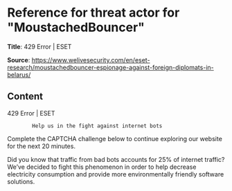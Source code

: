 # Reference for threat actor for "MoustachedBouncer"

**Title**: 429 Error | ESET

**Source**: https://www.welivesecurity.com/en/eset-research/moustachedbouncer-espionage-against-foreign-diplomats-in-belarus/

## Content










429 Error | ESET

















            Help us in the fight against internet bots
        
Complete the CAPTCHA challenge below to continue exploring our website for the next 20 minutes.













Did you know that traffic from bad bots accounts for 25% of internet traffic?
We’ve decided to fight this phenomenon in order to help decrease electricity consumption and provide more environmentally friendly software solutions.












